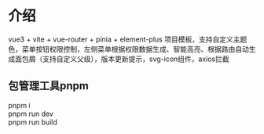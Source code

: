 # 介绍

vue3 + vite + vue-router + pinia + element-plus 项目模板，支持自定义主题色，菜单按钮权限控制，左侧菜单根据权限数据生成、智能高亮、根据路由自动生成面包屑（支持自定义父级），版本更新提示，svg-icon组件，axios拦截

## 包管理工具pnpm

pnpm i  
pnpm run dev  
pnpm run build  
